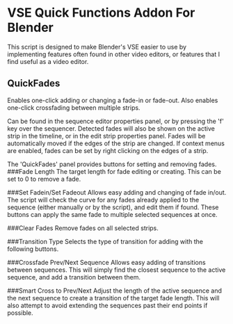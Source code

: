 # VSE Quick Functions Addon For Blender

This script is designed to make Blender's VSE easier to use by implementing features often found in other video editors, or features that I find useful as a video editor.

## QuickFades
Enables one-click adding or changing a fade-in or fade-out.  Also enables one-click crossfading between multiple strips.

Can be found in the sequence editor properties panel, or by pressing the 'f' key over the sequencer.
Detected fades will also be shown on the active strip in the timeline, or in the edit strip properties panel.  Fades will be automatically moved if the edges of the strip are changed.
If context menus are enabled, fades can be set by right clicking on the edges of a strip.

The 'QuickFades' panel provides buttons for setting and removing fades.
###Fade Length
The target length for fade editing or creating.
This can be set to 0 to remove a fade.

###Set Fadein/Set Fadeout
Allows easy adding and changing of fade in/out.  The script will check the curve for any fades already applied to the sequence (either manually or by the script), and edit them if found.
These buttons can apply the same fade to multiple selected sequences at once.

###Clear Fades
Remove fades on all selected strips.

###Transition Type
Selects the type of transition for adding with the following buttons.

###Crossfade Prev/Next Sequence
Allows easy adding of transitions between sequences.  This will simply find the closest sequence to the active sequence, and add a transition between them.

###Smart Cross to Prev/Next
Adjust the length of the active sequence and the next sequence to create a transition of the target fade length.
This will also attempt to avoid extending the sequences past their end points if possible.

